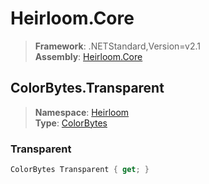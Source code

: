# Heirloom.Core

> **Framework**: .NETStandard,Version=v2.1  
> **Assembly**: [Heirloom.Core][0]  

## ColorBytes.Transparent

> **Namespace**: [Heirloom][0]  
> **Type**: [ColorBytes][1]  

### Transparent

```cs
ColorBytes Transparent { get; }
```

[0]: ../Heirloom.Core.md
[1]: Heirloom.ColorBytes.md
